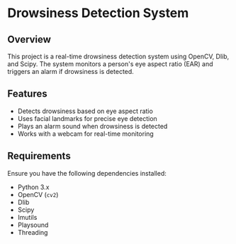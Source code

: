# Drowsiness Detection System

## Overview
This project is a real-time drowsiness detection system using OpenCV, Dlib, and Scipy. The system monitors a person's eye aspect ratio (EAR) and triggers an alarm if drowsiness is detected.

## Features
- Detects drowsiness based on eye aspect ratio
- Uses facial landmarks for precise eye detection
- Plays an alarm sound when drowsiness is detected
- Works with a webcam for real-time monitoring

## Requirements
Ensure you have the following dependencies installed:
- Python 3.x
- OpenCV (`cv2`)
- Dlib
- Scipy
- Imutils
- Playsound
- Threading

